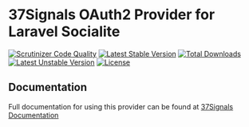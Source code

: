 # 37Signals OAuth2 Provider for Laravel Socialite

[![Scrutinizer Code Quality](https://img.shields.io/scrutinizer/g/SocialiteProviders/37Signals.svg?style=flat-square)](https://scrutinizer-ci.com/g/SocialiteProviders/37Signals/?branch=master)
[![Latest Stable Version](https://img.shields.io/packagist/v/socialiteproviders/37signals.svg?style=flat-square)](https://packagist.org/packages/socialiteproviders/37signals)
[![Total Downloads](https://img.shields.io/packagist/dt/socialiteproviders/37signals.svg?style=flat-square)](https://packagist.org/packages/socialiteproviders/37signals)
[![Latest Unstable Version](https://img.shields.io/packagist/vpre/socialiteproviders/37signals.svg?style=flat-square)](https://packagist.org/packages/socialiteproviders/37signals)
[![License](https://img.shields.io/packagist/l/socialiteproviders/37signals.svg?style=flat-square)](https://packagist.org/packages/socialiteproviders/37signals)

## Documentation

Full documentation for using this provider can be found at [37Signals Documentation](http://socialiteproviders.github.io/providers/37Signals/)
